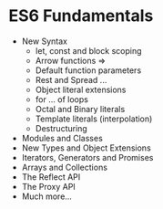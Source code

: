 # ES6 Fundamentals

- New Syntax
    - let, const and block scoping
    - Arrow functions =>
    - Default function parameters
    - Rest and Spread ...
    - Object literal extensions
    - for ... of loops
    - Octal and Binary literals
    - Template literals (interpolation)
    - Destructuring
- Modules and Classes
- New Types and Object Extensions
- Iterators, Generators and Promises
- Arrays and Collections
- The Reflect API
- The Proxy API
- Much more...